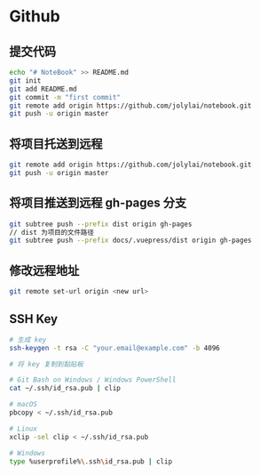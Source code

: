 # Github

## 提交代码

```bash
echo "# NoteBook" >> README.md
git init
git add README.md
git commit -m "first commit"
git remote add origin https://github.com/jolylai/notebook.git
git push -u origin master
```

## 将项目托送到远程

```bash
git remote add origin https://github.com/jolylai/notebook.git
git push -u origin master
```

## 将项目推送到远程 gh-pages 分支

```bash
git subtree push --prefix dist origin gh-pages
// dist 为项目的文件路径
git subtree push --prefix docs/.vuepress/dist origin gh-pages
```

## 修改远程地址

```bash
git remote set-url origin <new url>
```

## SSH Key

```bash
# 生成 key
ssh-keygen -t rsa -C "your.email@example.com" -b 4096

# 将 key 复制到黏贴板

# Git Bash on Windows / Windows PowerShell
cat ~/.ssh/id_rsa.pub | clip

# macOS
pbcopy < ~/.ssh/id_rsa.pub

# Linux
xclip -sel clip < ~/.ssh/id_rsa.pub

# Windows
type %userprofile%\.ssh\id_rsa.pub | clip
```
